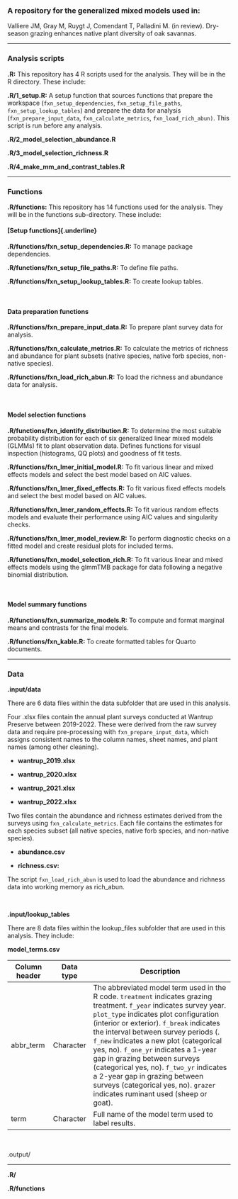 ### A repository for the generalized mixed models used in:

Valliere JM, Gray M, Ruygt J, Comendant T, Palladini M. (in review). Dry-season grazing enhances native plant diversity of oak savannas.

------------------------------------------------------------------------

### Analysis scripts

**.R:** This repository has 4 R scripts used for the analysis. They will be in the R directory. These include:

**.R/1_setup.R:** A setup function that sources functions that prepare the workspace (`fxn_setup_dependencies`, `fxn_setup_file_paths`, `fxn_setup_lookup_tables`) and prepare the data for analysis (`fxn_prepare_input_data`, `fxn_calculate_metrics`, `fxn_load_rich_abun)`. This script is run before any analysis.

**.R/2_model_selection_abundance.R**

**.R/3_model_selection_richness.R**

**.R/4_make_mm_and_contrast_tables.R**

------------------------------------------------------------------------

### Functions 

**.R/functions:** This repository has 14 functions used for the analysis. They will be in the functions sub-directory. These include:

#### [Setup functions]{.underline}

**.R/functions/fxn_setup_dependencies.R:** To manage package dependencies.

**.R/functions/fxn_setup_file_paths.R:** To define file paths.

**.R/functions/fxn_setup_lookup_tables.R:** To create lookup tables.

<br>

#### **Data preparation functions**

**.R/functions/fxn_prepare_input_data.R:** To prepare plant survey data for analysis.

**.R/functions/fxn_calculate_metrics.R:** To calculate the metrics of richness and abundance for plant subsets (native species, native forb species, non-native species).

**.R/functions/fxn_load_rich_abun.R:** To load the richness and abundance data for analysis.

<br>

#### Model selection functions

**.R/functions/fxn_identify_distribution.R:** To determine the most suitable probability distribution for each of six generalized linear mixed models (GLMMs) fit to plant observation data. Defines functions for visual inspection (histograms, QQ plots) and goodness of fit tests.

**.R/functions/fxn_lmer_initial_model.R:** To fit various linear and mixed effects models and select the best model based on AIC values.

**.R/functions/fxn_lmer_fixed_effects.R:** To fit various fixed effects models and select the best model based on AIC values.

**.R/functions/fxn_lmer_random_effects.R:** To fit various random effects models and evaluate their performance using AIC values and singularity checks.

**.R/functions/fxn_lmer_model_review.R:** To perform diagnostic checks on a fitted model and create residual plots for included terms.

**.R/functions/fxn_model_selection_rich.R:** To fit various linear and mixed effects models using the glmmTMB package for data following a negative binomial distribution.

<br>

#### Model summary functions

**.R/functions/fxn_summarize_models.R:** To compute and format marginal means and contrasts for the final models.

**.R/functions/fxn_kable.R:** To create formatted tables for Quarto documents.

------------------------------------------------------------------------

### **Data**

**.input/data**

There are 6 data files within the data subfolder that are used in this analysis.

Four .xlsx files contain the annual plant surveys conducted at Wantrup Preserve between 2019-2022. These were derived from the raw survey data and require pre-processing with `fxn_prepare_input_data`, which assigns consistent names to the column names, sheet names, and plant names (among other cleaning).

-   **wantrup_2019.xlsx**

-   **wantrup_2020.xlsx**

-   **wantrup_2021.xlsx**

-   **wantrup_2022.xlsx**

Two files contain the abundance and richness estimates derived from the surveys using `fxn_calculate_metrics`. Each file contains the estimates for each species subset (all native species, native forb species, and non-native species).

-   **abundance.csv**

-   **richness.csv:**

The script `fxn_load_rich_abun` is used to load the abundance and richness data into working memory as rich_abun.

<br>

**.input/lookup_tables**

There are 8 data files within the lookup_files subfolder that are used in this analysis. They include:

**model_terms.csv**

| Column header | Data type | Description |
|------------------|------------------|-------------------------------------|
| abbr_term | Character | The abbreviated model term used in the R code. `treatment` indicates grazing treatment. `f_year` indicates survey year. `plot_type` indicates plot configuration (interior or exterior). `f_break` indicates the interval between survey periods (. `f_new` indicates a new plot (categorical yes, no). `f_one_yr` indicates a 1-year gap in grazing between surveys (categorical yes, no). `f_two_yr` indicates a 2-year gap in grazing between surveys (categorical yes, no). `grazer` indicates ruminant used (sheep or goat). |
| term | Character | Full name of the model term used to label results. |

<br>

.output/

------------------------------------------------------------------------

**.R/**

**.R/functions**
